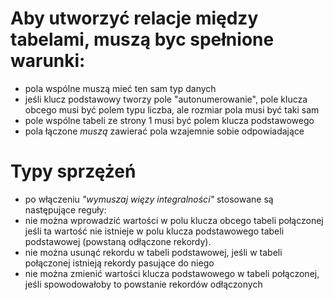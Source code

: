 # Aby utworzyć relacje między tabelami, muszą byc spełnione warunki:

- pola wspólne muszą mieć ten sam typ danych
- jeśli klucz podstawowy tworzy pole "autonumerowanie", pole klucza obcego musi być polem typu liczba, ale rozmiar pola musi być taki sam
- pole wspólne tabeli ze strony 1 musi być polem klucza podstawowego
- pola łączone _muszą_ zawierać pola wzajemnie sobie odpowiadające

# Typy sprzężeń
- po włączeniu _"wymuszaj więzy integralności"_ stosowane są następujące reguły:
 - nie można wprowadzić wartości w polu klucza obcego tabeli połączonej jeśli ta wartość nie istnieje w polu klucza podstawowego tabeli podstawowej (powstaną odłączone rekordy).
 - nie można usunąć rekordu w tabeli podstawowej, jeśli w tabeli połączonej istnieją rekordy pasujące do niego
 - nie można zmienić wartości klucza podstawowego w tabeli połączonej, jeśli spowodowałoby to powstanie rekordów odłączonych
